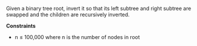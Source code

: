 Given a binary tree root, invert it so that its left subtree and right subtree are swapped and the children are recursively inverted.

**Constraints**

- n ≤ 100,000 where n is the number of nodes in root